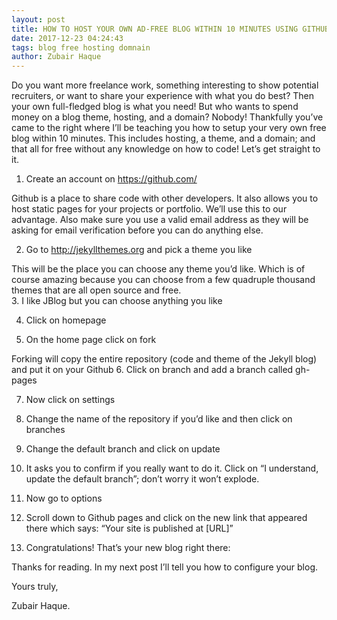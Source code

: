 ```yaml
---
layout: post
title: HOW TO HOST YOUR OWN AD-FREE BLOG WITHIN 10 MINUTES USING GITHUB PAGES AND JEKYLL
date: 2017-12-23 04:24:43
tags: blog free hosting domnain 
author: Zubair Haque
---
```


Do you want more freelance work, something interesting to show potential recruiters, or want to share your experience with what you do best? Then your own full-fledged blog is what you need! But who wants to spend money on a blog theme, hosting, and a domain? Nobody! Thankfully you’ve came to the right where I’ll be teaching you how to setup your very own free blog within 10 minutes. This includes hosting, a theme, and a domain; and that all for free without any knowledge on how to code!
Let’s get straight to it. 
1.	Create an account on https://github.com/
 <amp-img src="{{ site.baseurl }}assets/images/free-blog/1.png" width="376" height="419" layout="responsive" alt="" class="mb3"></amp-img>

 
Github is a place to share code with other developers. It also allows you to host static pages for your projects or portfolio. We’ll use this to our advantage. Also make sure you use a valid email address as they will be asking for email verification before you can do anything else.
 
  <amp-img src="{{ site.baseurl }}assets/images/free-blog/2.png" layout="responsive" alt="" class="mb3"></amp-img>

2.	 Go to http://jekyllthemes.org and pick a theme you like
 <amp-img src="{{ site.baseurl }}assets/images/free-blog/3.png" layout="responsive" alt="" class="mb3"></amp-img>

 
This will be the place you can choose any theme you’d like. Which is of course amazing because you can choose from a few quadruple thousand themes that are all open source and free.  
3.	I like JBlog but you can choose anything you like
 <amp-img src="{{ site.baseurl }}assets/images/free-blog/4.png" layout="responsive" alt="" class="mb3"></amp-img>


 

4.	Click on homepage

5.	On the home page click on fork

 <amp-img src="{{ site.baseurl }}assets/images/free-blog/5.png" layout="responsive" alt="" class="mb3"></amp-img>


Forking will copy the entire repository (code and theme of the Jekyll blog) and put it on your Github
6.	Click on branch and add a branch called gh-pages
  <amp-img src="{{ site.baseurl }}assets/images/free-blog/6.png" layout="responsive" alt="" class="mb3"></amp-img>

7.	Now click on settings
 <amp-img src="{{ site.baseurl }}assets/images/free-blog/7.png" layout="responsive" alt="" class="mb3"></amp-img>

 
8.	Change the name of the repository if you’d like and then click on branches  
 <amp-img src="{{ site.baseurl }}assets/images/free-blog/8.png" layout="responsive" alt="" class="mb3"></amp-img>

9.	Change the default branch and click on update
  <amp-img src="{{ site.baseurl }}assets/images/free-blog/9.png" layout="responsive" alt="" class="mb3"></amp-img>


10.	It asks you to confirm if you really want to do it. Click on “I understand, update the default branch”; don’t worry it won’t explode. 
 
11.	Now go to options
 <amp-img src="{{ site.baseurl }}assets/images/free-blog/10.png" layout="responsive" alt="" class="mb3"></amp-img>

 
12.	Scroll down to Github pages and click on the new link that appeared there which says: “Your site is published at [URL]”
  <amp-img src="{{ site.baseurl }}assets/images/free-blog/11.png" layout="responsive" alt="" class="mb3"></amp-img>

13.	Congratulations! That’s your new blog right there: 
 
 <amp-img src="{{ site.baseurl }}assets/images/free-blog/12.png" layout="responsive" alt="" class="mb3"></amp-img>


Thanks for reading. In my next post I’ll tell you how to configure your blog. 

Yours truly,

Zubair Haque.


